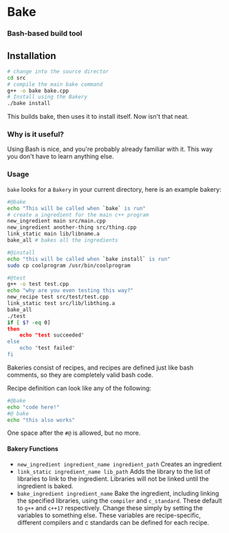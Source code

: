 # Bake
### Bash-based build tool

## Installation
```sh
# change into the source director
cd src
# compile the main bake command
g++ -o bake bake.cpp
# Install using the Bakery
./bake install
```
This builds bake, then uses it to install itself. Now isn't that neat.

### Why is it useful?
Using Bash is nice, and you're probably already familiar with it. This way you don't have to learn anything else.

### Usage
`bake` looks for a `Bakery` in your current directory, here is an example bakery:
```sh
#@bake
echo "This will be called when `bake` is run"
# create a ingredient for the main c++ program
new_ingredient main src/main.cpp
new_ingredient another-thing src/thing.cpp
link_static main lib/libname.a
bake_all # bakes all the ingredients

#@install
echo "this will be called when `bake install` is run"
sudo cp coolprogram /usr/bin/coolprogram

#@test
g++ -o test test.cpp
echo "why are you even testing this way?"
new_recipe test src/test/test.cpp
link_static test src/lib/libthing.a
bake_all
./test
if [ $? -eq 0]
then
    echo "test succeeded"
else
    echo "test failed"
fi
```
Bakeries consist of recipes, and recipes are defined just like bash comments, so they are completely valid bash code.

Recipe definition can look like any of the following:
```sh
#@bake
echo "code here!"
#@ bake
echo "this also works"
```
One space after the `#@` is allowed, but no more. 

#### Bakery Functions
- `new_ingredient ingredient_name ingredient_path`
Creates an ingredient
- `link_static ingredient_name lib_path`
Adds the library to the list of libraries to link to the ingredient. Libraries will not be linked until the ingredient is baked.
- `bake_ingredient ingredient_name`
Bake the ingredient, including linking the specified libraries, using the `compiler` and `c_standard`. These default to `g++` and `c++17` respectively.
Change these simply by setting the variables to something else. These variables are recipe-specific, different compilers and c standards can be defined
for each recipe.
